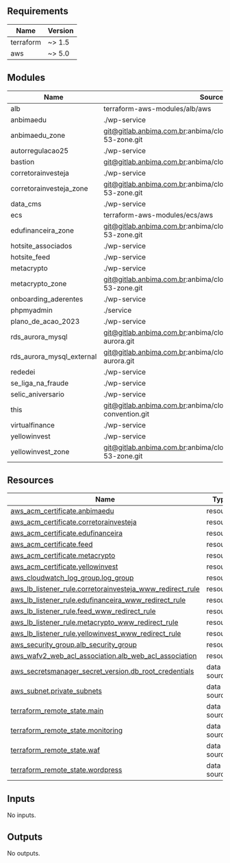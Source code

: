 <!-- BEGIN_TF_DOCS -->
## Requirements

| Name | Version |
|------|---------|
| terraform | ~> 1.5 |
| aws | ~> 5.0 |

## Modules

| Name | Source | Version |
|------|--------|---------|
| alb | terraform-aws-modules/alb/aws | 8.7.0 |
| anbimaedu | ./wp-service | n/a |
| anbimaedu\_zone | git@gitlab.anbima.com.br:anbima/cloud/aws/iac/modules/route-53-zone.git | main |
| autorregulacao25 | ./wp-service | n/a |
| bastion | git@gitlab.anbima.com.br:anbima/cloud/aws/iac/modules/ec2.git | main |
| corretorainvesteja | ./wp-service | n/a |
| corretorainvesteja\_zone | git@gitlab.anbima.com.br:anbima/cloud/aws/iac/modules/route-53-zone.git | main |
| data\_cms | ./wp-service | n/a |
| ecs | terraform-aws-modules/ecs/aws | 5.2.0 |
| edufinanceira\_zone | git@gitlab.anbima.com.br:anbima/cloud/aws/iac/modules/route-53-zone.git | main |
| hotsite\_associados | ./wp-service | n/a |
| hotsite\_feed | ./wp-service | n/a |
| metacrypto | ./wp-service | n/a |
| metacrypto\_zone | git@gitlab.anbima.com.br:anbima/cloud/aws/iac/modules/route-53-zone.git | main |
| onboarding\_aderentes | ./wp-service | n/a |
| phpmyadmin | ./service | n/a |
| plano\_de\_acao\_2023 | ./wp-service | n/a |
| rds\_aurora\_mysql | git@gitlab.anbima.com.br:anbima/cloud/aws/iac/modules/rds-aurora.git | main |
| rds\_aurora\_mysql\_external | git@gitlab.anbima.com.br:anbima/cloud/aws/iac/modules/rds-aurora.git | main |
| rededei | ./wp-service | n/a |
| se\_liga\_na\_fraude | ./wp-service | n/a |
| selic\_aniversario | ./wp-service | n/a |
| this | git@gitlab.anbima.com.br:anbima/cloud/aws/iac/modules/naming-convention.git | main |
| virtualfinance | ./wp-service | n/a |
| yellowinvest | ./wp-service | n/a |
| yellowinvest\_zone | git@gitlab.anbima.com.br:anbima/cloud/aws/iac/modules/route-53-zone.git | main |

## Resources

| Name | Type |
|------|------|
| [aws_acm_certificate.anbimaedu](https://registry.terraform.io/providers/hashicorp/aws/latest/docs/resources/acm_certificate) | resource |
| [aws_acm_certificate.corretorainvesteja](https://registry.terraform.io/providers/hashicorp/aws/latest/docs/resources/acm_certificate) | resource |
| [aws_acm_certificate.edufinanceira](https://registry.terraform.io/providers/hashicorp/aws/latest/docs/resources/acm_certificate) | resource |
| [aws_acm_certificate.feed](https://registry.terraform.io/providers/hashicorp/aws/latest/docs/resources/acm_certificate) | resource |
| [aws_acm_certificate.metacrypto](https://registry.terraform.io/providers/hashicorp/aws/latest/docs/resources/acm_certificate) | resource |
| [aws_acm_certificate.yellowinvest](https://registry.terraform.io/providers/hashicorp/aws/latest/docs/resources/acm_certificate) | resource |
| [aws_cloudwatch_log_group.log_group](https://registry.terraform.io/providers/hashicorp/aws/latest/docs/resources/cloudwatch_log_group) | resource |
| [aws_lb_listener_rule.corretorainvesteja_www_redirect_rule](https://registry.terraform.io/providers/hashicorp/aws/latest/docs/resources/lb_listener_rule) | resource |
| [aws_lb_listener_rule.edufinanceira_www_redirect_rule](https://registry.terraform.io/providers/hashicorp/aws/latest/docs/resources/lb_listener_rule) | resource |
| [aws_lb_listener_rule.feed_www_redirect_rule](https://registry.terraform.io/providers/hashicorp/aws/latest/docs/resources/lb_listener_rule) | resource |
| [aws_lb_listener_rule.metacrypto_www_redirect_rule](https://registry.terraform.io/providers/hashicorp/aws/latest/docs/resources/lb_listener_rule) | resource |
| [aws_lb_listener_rule.yellowinvest_www_redirect_rule](https://registry.terraform.io/providers/hashicorp/aws/latest/docs/resources/lb_listener_rule) | resource |
| [aws_security_group.alb_security_group](https://registry.terraform.io/providers/hashicorp/aws/latest/docs/resources/security_group) | resource |
| [aws_wafv2_web_acl_association.alb_web_acl_association](https://registry.terraform.io/providers/hashicorp/aws/latest/docs/resources/wafv2_web_acl_association) | resource |
| [aws_secretsmanager_secret_version.db_root_credentials](https://registry.terraform.io/providers/hashicorp/aws/latest/docs/data-sources/secretsmanager_secret_version) | data source |
| [aws_subnet.private_subnets](https://registry.terraform.io/providers/hashicorp/aws/latest/docs/data-sources/subnet) | data source |
| [terraform_remote_state.main](https://registry.terraform.io/providers/hashicorp/terraform/latest/docs/data-sources/remote_state) | data source |
| [terraform_remote_state.monitoring](https://registry.terraform.io/providers/hashicorp/terraform/latest/docs/data-sources/remote_state) | data source |
| [terraform_remote_state.waf](https://registry.terraform.io/providers/hashicorp/terraform/latest/docs/data-sources/remote_state) | data source |
| [terraform_remote_state.wordpress](https://registry.terraform.io/providers/hashicorp/terraform/latest/docs/data-sources/remote_state) | data source |

## Inputs

No inputs.

## Outputs

No outputs.
<!-- END_TF_DOCS -->